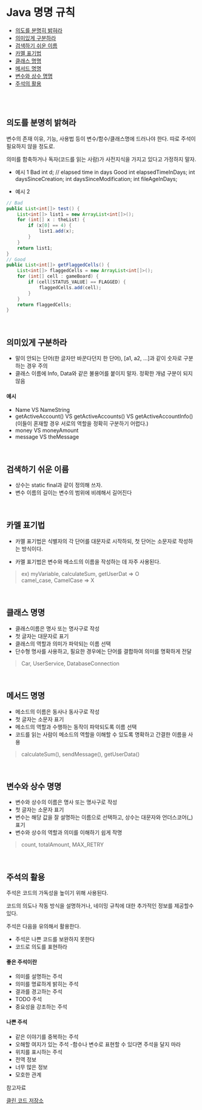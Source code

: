 # Java 명명 규칙

- [의도를 분명히 밝혀라](#의도를-분명히-밝혀라)
- [의미있게 구분하라](#의미있게-구분하라)
- [검색하기 쉬운 이름](#검색하기-쉬운-이름)
- [카멜 표기법](#카멜-표기법)
- [클래스 명명](#클래스-명명)
- [메서드 명명](#메서드-명명)
- [변수와 상수 명명](#변수와-상수-명명)
- [주석의 활용](#주석의-활용)

<br>
<br>

## 의도를 분명히 밝혀라
변수의 존재 이유, 기능, 사용법 등이 변수/함수/클래스명에 드러나야 한다. 따로 주석이 필요하지 않을 정도로.

의미를 함축하거나 독자(코드를 읽는 사람)가 사전지식을 가지고 있다고 가정하지 말자.

- 예시 1
Bad
int d; // elapsed time in days
Good
int elapsedTimeInDays;
int daysSinceCreation;
int daysSinceModification;
int fileAgeInDays;

- 예시 2
```java
// Bad
public List<int[]> test() {
    List<int[]> list1 = new ArrayList<int[]>();
    for (int[] x : theList) {
        if (x[0] == 4) {
            list1.add(x);
        }
    }
    return list1;
}
// Good
public List<int[]> getFlaggedCells() {
    List<int[]> flaggedCells = new ArrayList<int[]>();
    for (int[] cell : gameBoard) {
        if (cell[STATUS_VALUE] == FLAGGED) {
            flaggedCells.add(cell);
        }
    }
    return flaggedCells;
}
```
<br>


## 의미있게 구분하라
- 말이 안되는 단어(한 글자만 바꾼다던지 한 단어), [a1, a2, …]과 같이 숫자로 구분하는 경우 주의
- 클래스 이름에 Info, Data와 같은 불용어를 붙이지 말자. 정확한 개념 구분이 되지 않음

#### 예시
- Name VS NameString
- getActiveAccount() VS getActiveAccounts() VS getActiveAccountInfo() (이들이 혼재할 경우 서로의 역할을 정확히 구분하기 어렵다.)
- money VS moneyAmount
- message VS theMessage


<br>

## 검색하기 쉬운 이름
- 상수는 static final과 같이 정의해 쓰자.
- 변수 이름의 길이는 변수의 범위에 비례해서 길어진다

<br>


## 카멜 표기법
- 카멜 표기법은 식별자의 각 단어를 대문자로 시작하되, 첫 단어는 소문자로 작성하는 방식이다.

- 카멜 표기법은 변수와 메소드의 이름을 작성하는 데 자주 사용된다.
> ex) myVariable, calculateSum, getUserDat  => O<br>
> camel_case, CamelCase => X

<br>

## 클래스 명명
- 클래스이름은 명사 또는 명사구로 작성
- 첫 글자는 대문자로 표기
- 클래스의 역할과 의미가 파악되는 이름 선택
- 단수형 명사를 사용하고, 필요한 경우에는 단어를 결합하여 의미를 명확하게 전달
> Car, UserService, DatabaseConnection

<br>

## 메서드 명명
- 메소드의 이름은 동사나 동사구로 작성
- 첫 글자는 소문자 표기
- 메소드의 역할과 수행하는 동작이 파악되도록 이름 선택
- 코드를 읽는 사람이 메소드의 역할을 이해할 수 있도록 명확하고 간결한 이름을 사용
> calculateSum(), sendMessage(), getUserData()

<br>

## 변수와 상수 명명
- 변수와 상수의 이름은 명사 또는 명사구로 작성
- 첫 글자는 소문자 표기
- 변수는 해당 값을 잘 설명하는 이름으로 선택하고, 상수는 대문자와 언더스코어(_) 표기
- 변수와 상수의 역할과 의미를 이해하기 쉽게 작명
> count, totalAmount, MAX_RETRY

<br>

## 주석의 활용
주석은 코드의 가독성을 높이기 위해 사용된다.

코드의 의도나 작동 방식을 설명하거나, 네이밍 규칙에 대한 추가적인 정보를 제공할수 있다. 

주석은 다음을 유의해서 활용한다.
- 주석은 나쁜 코드를 보완하지 못한다
- 코드로 의도를 표현하라


####  좋은 주석이란 
- 의미를 설명하는 주석
- 의미를 명료하게 밝히는 주석
- 결과를 경고하는 주석
- TODO 주석
- 중요성을 강조하는 주석

#### 나쁜 주석
- 같은 이야기를 중복하는 주석
- 오해할 여지가 있는 주석
-함수나 변수로 표현할 수 있다면 주석을 달지 마라
- 위치를 표시하는 주석
- 전역 정보
- 너무 많은 정보
- 모호한 관계


참고자료

[클린 코드 저장소](https://github.com/Yooii-Studios/Clean-Code)